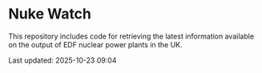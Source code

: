 # Nuke Watch

This repository includes code for retrieving the latest information available on the output of EDF nuclear power plants in the UK.

Last updated: 2025-10-23 09:04
